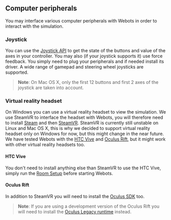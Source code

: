 ## Computer peripherals
You may interface various computer peripherals with Webots in order to interact with the simulation.

### Joystick
You can use the [Joystick API](../reference/joystick) to get the state of the buttons and value of the axes in your controller.
You may also (if your joystick supports it) use force feedback.
You simply need to plug your peripherals and if needed install its driver.
A wide range of gamepad and steering wheel joysticks are supported.

> **Note**: On Mac OS X, only the first 12 buttons and first 2 axes of the joystick are taken into account.

### Virtual reality headset
On Windows you can use a virtual reality headset to view the simulation.
We use SteamVR to interface the headset with Webots, you will therefore need to install [Steam](http://store.steampowered.com/about/) and then [SteamVR](steam://run/250820).
SteamVR is currently still unstable on Linux and Mac OS X, this is why we decided to support virtual reality headset only on Windows for now, but this might change in the near future.
We have tested Webots with the [HTC Vive](https://www.vive.com/) and [Oculus Rift](https://www.oculus.com/), but it might work with other virtual reality headsets too.

#### HTC Vive
You don't need to install anything else than SteamVR to use the HTC Vive, simply run the [Room Setup](https://support.steampowered.com/kb_article.php?ref=2001-UXCM-4439#room-setup) before starting Webots.

#### Oculus Rift
In addition to SteamVR you will need to install the [Oculus SDK](https://developer.oculus.com/downloads/package/oculus-sdk-for-windows) too.

> **Note**: If you are using a development version of the Oculus Rift you will need to install the [Oculus Legacy runtime](https://developer.oculus.com/downloads/package/oculus-runtime-for-windows) instead.
